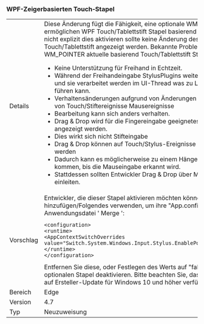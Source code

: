 ### <a name="wpf-pointer-based-touch-stack"></a>WPF-Zeigerbasierten Touch-Stapel

|   |   |
|---|---|
|Details|Diese Änderung fügt die Fähigkeit, eine optionale WM_POINTER ermöglichen WPF Touch/Tablettstift Stapel basierend auf.  Entwickler, die nicht explizit dies aktivieren sollte keine Änderung des Verhaltens der WPF-Touch/Tablettstift angezeigt werden. Bekannte Probleme mit optionalen WM_POINTER aktuelle basierend Touch/Tablettstift Stapel:<ul><li>Keine Unterstützung für Freihand in Echtzeit.</li><li>Während der Freihandeingabe StylusPlugins weiterhin funktionieren, und sie verarbeitet werden im UI-Thread was zu Leistungseinbußen führen kann.</li><li>Verhaltensänderungen aufgrund von Änderungen bei der heraufstufung von Touch/Stiftereignisse Mausereignisse</li><li>Bearbeitung kann sich anders verhalten.</li><li>Drag & Drop wird für die Fingereingabe geeignetes Feedback nicht angezeigt werden.</li><li>Dies wirkt sich nicht Stifteingabe</li><li>Drag & Drop können auf Touch/Stylus-Ereignisse nicht mehr initiiert werden</li><li>Dadurch kann es möglicherweise zu einem Hängen der Anwendung kommen, bis die Mauseingabe erkannt wird.</li><li>Stattdessen sollten Entwickler Drag & Drop über Mausereignisse einleiten.</li></ul>|
|Vorschlag|Entwickler, die dieser Stapel aktivieren möchten können hinzufügen/Folgendes verwenden, um ihre "App.config" der Anwendungsdatei ' Merge ':<pre><code class="language-xml">&lt;configuration&gt;&#13;&#10;&lt;runtime&gt;&#13;&#10;&lt;AppContextSwitchOverrides value=&quot;Switch.System.Windows.Input.Stylus.EnablePointerSupport=true&quot;/&gt;&#13;&#10;&lt;/runtime&gt;&#13;&#10;&lt;/configuration&gt;&#13;&#10;</code></pre>Entfernen Sie diese, oder Festlegen des Werts auf "false" wird dieser optionalen Stapel deaktivieren. Bitte beachten Sie, dass dieser Stapel nur auf Ersteller-Update für Windows 10 und höher verfügbar ist.|
|Bereich|Edge|
|Version|4.7|
|Typ|Neuzuweisung|

